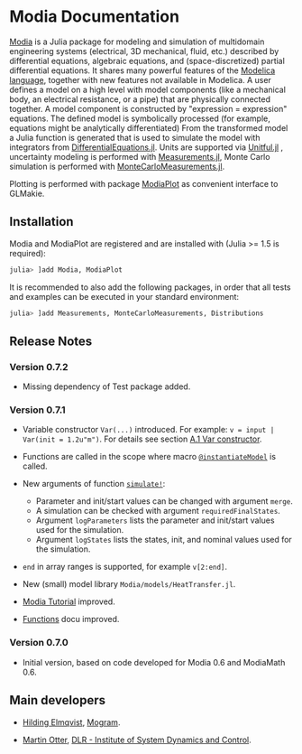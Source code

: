 # Modia Documentation

[Modia](https://github.com/ModiaSim/Modia.jl) is a Julia package for modeling and simulation of multidomain engineering systems (electrical, 3D mechanical, fluid, etc.) described by differential equations, algebraic equations, and (space-discretized) partial differential equations. It shares many powerful features of the
[Modelica language](https://www.modelica.org/modelicalanguage), together with new features not available in Modelica.
A user defines a model on a high level with model components (like a mechanical body, an electrical resistance, or a pipe) that are physically connected together. A model component is constructed by "expression = expression" equations. The defined model is symbolically processed (for example, equations might be analytically differentiated)
From the transformed model a Julia function is generated that is used to simulate the model with integrators from [DifferentialEquations.jl](https://github.com/SciML/DifferentialEquations.jl).
Units are supported via [Unitful.jl](https://github.com/PainterQubits/Unitful.jl) , uncertainty modeling is performed with [Measurements.jl](https://github.com/JuliaPhysics/Measurements.jl), Monte Carlo simulation is performed with [MonteCarloMeasurements.jl](https://github.com/baggepinnen/MonteCarloMeasurements.jl).

Plotting is performed with package [ModiaPlot](https://github.com/ModiaSim/ModiaPlot.jl) as convenient interface to GLMakie.


## Installation

Modia and ModiaPlot are registered and are installed with (Julia >= 1.5 is required):

```julia
julia> ]add Modia, ModiaPlot
```

It is recommended to also add the following packages, in order that all tests and examples can be executed in your standard environment:

```julia
julia> ]add Measurements, MonteCarloMeasurements, Distributions
```

## Release Notes

### Version 0.7.2

- Missing dependency of Test package added.

### Version 0.7.1

- Variable constructor `Var(...)` introduced. For example:
  `v = input | Var(init = 1.2u"m")`.
  For details see section [A.1 Var constructor](@ref).

- Functions are called in the scope where macro [`@instantiateModel`](@ref) is called.

- New arguments of function [`simulate!`](@ref):
  - Parameter and init/start values can be changed with argument `merge`.
  - A simulation can be checked with argument `requiredFinalStates`.
  - Argument `logParameters` lists the parameter and init/start values used for the simulation.
  - Argument `logStates` lists the states, init, and nominal values used for the simulation.

- `end` in array ranges is supported, for example `v[2:end]`.

- New (small) model library `Modia/models/HeatTransfer.jl`.

- [Modia Tutorial](@ref) improved.

- [Functions](@ref) docu improved.

### Version 0.7.0

- Initial version, based on code developed for Modia 0.6 and ModiaMath 0.6.


## Main developers

- [Hilding Elmqvist](mailto:Hilding.Elmqvist@Mogram.net), [Mogram](http://www.mogram.net/).

- [Martin Otter](https://rmc.dlr.de/sr/en/staff/martin.otter/),
  [DLR - Institute of System Dynamics and Control](https://www.dlr.de/sr/en).